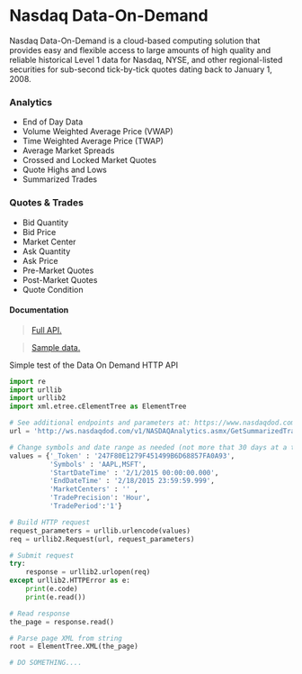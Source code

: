 # Nasdaq Data-On-Demand
Nasdaq Data-On-Demand is a cloud-based computing solution that provides easy and flexible access to large amounts of high quality and reliable historical Level 1 data for Nasdaq, NYSE, and other regional-listed securities for sub-second tick-by-tick quotes dating back to January 1, 2008.
### Analytics
* End of Day Data
* Volume Weighted Average Price (VWAP)
* Time Weighted Average Price (TWAP)
* Average Market Spreads
* Crossed and Locked Market Quotes
* Quote Highs and Lows
* Summarized Trades
### Quotes & Trades
* Bid Quantity
* Bid Price
* Market Center
* Ask Quantity
* Ask Price
* Pre-Market Quotes
* Post-Market Quotes
* Quote Condition

#### Documentation
> [Full API.](http://www.nasdaqdod.com/NASDAQAnalytics.asmx?v=xOperations) 

> [Sample data.](http://www.nasdaqdod.com/Samples.aspx)



Simple test of the Data On Demand HTTP API
```python
import re
import urllib
import urllib2
import xml.etree.cElementTree as ElementTree

# See additional endpoints and parameters at: https://www.nasdaqdod.com/ 
url = 'http://ws.nasdaqdod.com/v1/NASDAQAnalytics.asmx/GetSummarizedTrades'

# Change symbols and date range as needed (not more that 30 days at a time)
values = {'_Token' : '247F80E1279F451499B6D68857FA0A93',
          'Symbols' : 'AAPL,MSFT',
          'StartDateTime' : '2/1/2015 00:00:00.000',
          'EndDateTime' : '2/18/2015 23:59:59.999',
          'MarketCenters' : '' ,
          'TradePrecision': 'Hour',
          'TradePeriod':'1'}

# Build HTTP request
request_parameters = urllib.urlencode(values)
req = urllib2.Request(url, request_parameters)

# Submit request
try:
    response = urllib2.urlopen(req)
except urllib2.HTTPError as e:
    print(e.code)
    print(e.read())

# Read response
the_page = response.read()

# Parse page XML from string
root = ElementTree.XML(the_page)

# DO SOMETHING....
```
